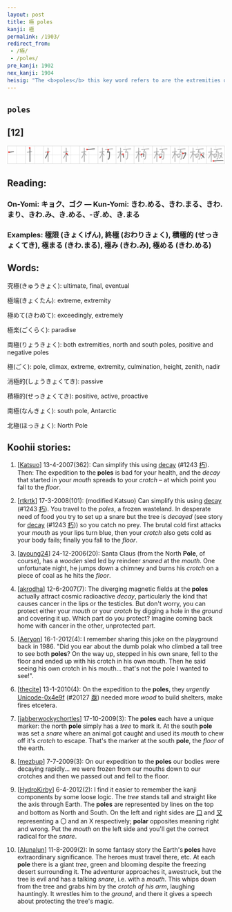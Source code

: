 ```yaml
---
layout: post
title: 極 poles
kanji: 極
permalink: /1903/
redirect_from:
 - /極/
 - /poles/
pre_kanji: 1902
nex_kanji: 1904
heisig: "The <b>poles</b> this key word refers to are the extremities of the earth or the terminals of an electric field. The elements are: <i>tree</i> . . . <i>snare</i> . . . <i>mouth</i> . . . <i>crotch</i> . . . <i>floor</i>."
---
```


## `poles`

## [12]

<div class="stroke"><img src="../images/E6A5B5.png" /></div>

## Reading:

### On-Yomi: キョク、ゴク &mdash; Kun-Yomi: きわ.める、きわ.まる、きわ.まり、きわ.み、き.める、-ぎ.め、き.まる

### Examples: 極限 (きょくげん), 終極 (おわりきょく), 積極的 (せっきょくてき), 極まる (きわ.まる), 極み (きわ.み), 極める (きわ.める)

## Words:

究極(きゅうきょく): ultimate, final, eventual

極端(きょくたん): extreme, extremity

極めて(きわめて): exceedingly, extremely

極楽(ごくらく): paradise

両極(りょうきょく): both extremities, north and south poles, positive and negative poles

極(ごく): pole, climax, extreme, extremity, culmination, height, zenith, nadir

消極的(しょうきょくてき): passive

積極的(せっきょくてき): positive, active, proactive

南極(なんきょく): south pole, Antarctic

北極(ほっきょく): North Pole

## Koohii stories:

1) [<a href="http://kanji.koohii.com/profile/Katsuo">Katsuo</a>] 13-4-2007(362): Can simplify this using <a href="../1243">decay</a> <span class="index">(#1243 <a href="http://jisho.org/kanji/details/朽">朽</a>)</span>. Then: The expedition to the<strong> poles</strong> is bad for your health, and the <em>decay</em> that started in your <em>mouth</em> spreads to your <em>crotch</em> – at which point you fall to the <em>floor</em>. 

2) [<a href="http://kanji.koohii.com/profile/rtkrtk">rtkrtk</a>] 17-3-2008(101): (modified Katsuo) Can simplify this using <a href="../1243">decay</a> <span class="index">(#1243 <a href="http://jisho.org/kanji/details/朽">朽</a>)</span>. You travel to the <em>poles</em>, a frozen wasteland. In desperate need of food you try to set up a snare but the tree is <em>decayed</em> (see story for <a href="../1243">decay</a> <span class="index">(#1243 <a href="http://jisho.org/kanji/details/朽">朽</a>)</span>) so you catch no prey. The brutal cold first attacks your <em>mouth</em> as your lips turn blue, then your <em>crotch</em> also gets cold as your body fails; finally you fall to the <em>floor</em>. 

3) [<a href="http://kanji.koohii.com/profile/ayoung24">ayoung24</a>] 24-12-2006(20): Santa Claus (from the North <strong>Pole</strong>, of course), has a <em>wooden</em> sled led by reindeer <em>snared</em> at the <em>mouth</em>. One unfortunate night, he jumps down a chimney and burns his <em>crotch</em> on a piece of coal as he hits the <em>floor</em>. 

4) [<a href="http://kanji.koohii.com/profile/akrodha">akrodha</a>] 12-6-2007(7): The diverging magnetic fields at the<strong> poles</strong> actually attract cosmic radioactive <em>decay</em>, particularly the kind that causes cancer in the lips or the testicles. But don&#039;t worry, you can protect either your <em>mouth</em> or your <em>crotch</em> by digging a hole in the <em>ground</em> and covering it up. Which part do you protect? Imagine coming back home with cancer in the other, unprotected part. 

5) [<a href="http://kanji.koohii.com/profile/Aeryon">Aeryon</a>] 16-1-2012(4): I remember sharing this joke on the playground back in 1986. &quot;Did you ear about the dumb polak who climbed a tall tree to see both<strong> poles</strong>? On the way up, stepped in his own snare, fell to the floor and ended up with his crotch in his own mouth. Then he said seeing his own crotch in his mouth... that&#039;s not the pole I wanted to see!&quot;. 

6) [<a href="http://kanji.koohii.com/profile/thecite">thecite</a>] 13-1-2010(4): On the expedition to the <strong>poles</strong>, they <em>urgently</em> <a href="../20127">Unicode-0x4e9f</a> <span class="index">(#20127 <a href="http://jisho.org/kanji/details/亟">亟</a>)</span> needed more <em>wood</em> to build shelters, make fires etcetera. 

7) [<a href="http://kanji.koohii.com/profile/jabberwockychortles">jabberwockychortles</a>] 17-10-2009(3): The<strong> poles</strong> each have a unique marker: the north <strong>pole</strong> simply has a <em>tree</em> to mark it. At the south <strong>pole</strong> was set a <em>snare</em> where an animal got caught and used its <em>mouth</em> to chew off it&#039;s <em>crotch</em> to escape. That&#039;s the marker at the south <strong>pole</strong>, the <em>floor</em> of the earth. 

8) [<a href="http://kanji.koohii.com/profile/mezbup">mezbup</a>] 7-7-2009(3): On our expedition to the<strong> poles</strong> our bodies were decaying rapidly... we were frozen from our mouths down to our crotches and then we passed out and fell to the floor. 

9) [<a href="http://kanji.koohii.com/profile/HydroKirby">HydroKirby</a>] 6-4-2012(2): I find it easier to remember the kanji components by some loose logic. The <em>tree</em> stands tall and straight like the axis through Earth. The <strong>poles</strong> are represented by lines on the top and bottom as North and South. On the left and right sides are   <a href="http://jisho.org/kanji/details/口">口</a>   and   <a href="http://jisho.org/kanji/details/又">又</a>   representing a 〇 and an X respectively; <strong>polar</strong> opposites meaning right and wrong. Put the <em>mouth</em> on the left side and you&#039;ll get the correct radical for the <em>snare</em>. 

10) [<a href="http://kanji.koohii.com/profile/Alunalun">Alunalun</a>] 11-8-2009(2): In some fantasy story the Earth&#039;s<strong> poles</strong> have extraordinary significance. The heroes must travel there, etc. At each <strong>pole</strong> there is a giant <em>tree</em>, green and blooming despite the freezing desert surrounding it. The adventurer approaches it, awestruck, but the tree is evil and has a talking <em>snare</em>, i.e. with a <em>mouth</em>. This whips down from the tree and grabs him by the <em>crotch of his arm</em>, laughing hauntingly. It wrestles him to the <em>ground</em>, and there it gives a speech about protecting the tree&#039;s magic. 
